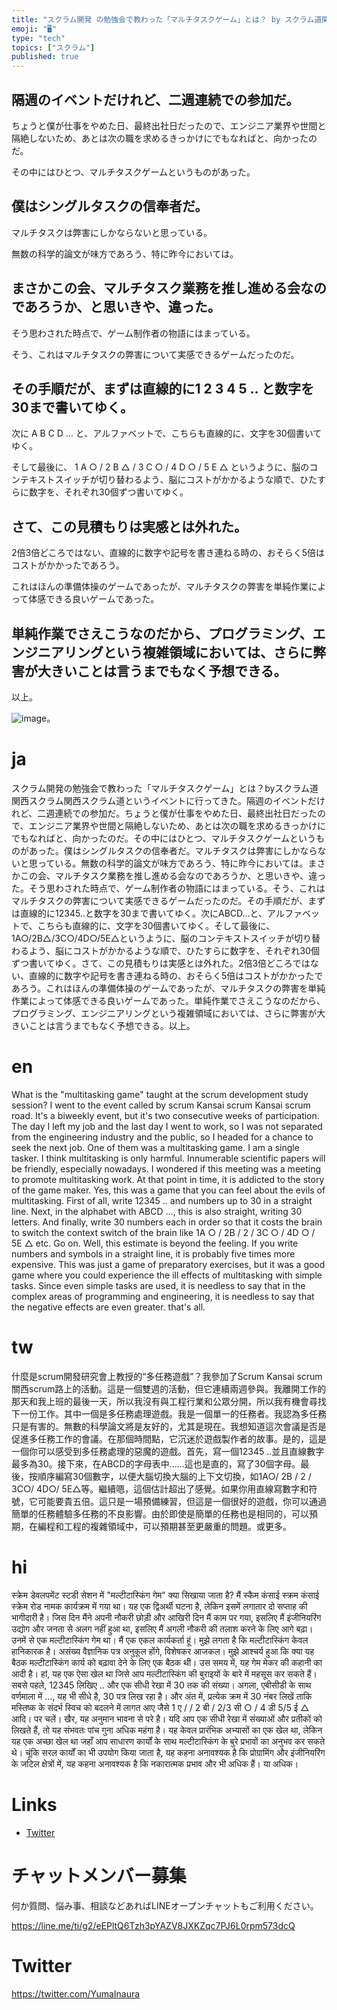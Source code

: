 ```yaml
---
title: "スクラム開発 の勉強会で教わった「マルチタスクゲーム」とは？ by スクラム道関西 #スクラム"
emoji: "🖥"
type: "tech"
topics: ["スクラム"]
published: true
---
```


## 隔週のイベントだけれど、二週連続での参加だ。

ちょうと僕が仕事をやめた日、最終出社日だったので、エンジニア業界や世間と隔絶しないため、あとは次の職を求めるきっかけにでもなればと、向かったのだ。

その中にはひとつ、マルチタスクゲームというものがあった。

## 僕はシングルタスクの信奉者だ。

マルチタスクは弊害にしかならないと思っている。

無数の科学的論文が味方であろう、特に昨今においては。

## まさかこの会、マルチタスク業務を推し進める会なのであろうか、と思いきや、違った。

そう思わされた時点で、ゲーム制作者の物語にはまっている。

そう、これはマルチタスクの弊害について実感できるゲームだったのだ。

## その手順だが、まずは直線的に1 2 3 4 5 .. と数字を30まで書いてゆく。

次に A B C D … と、アルファベットで、こちらも直線的に、文字を30個書いてゆく。

そして最後に、 1 A ○ / 2 B △ / 3 C ○ / 4 D ○ / 5 E △ というように、脳のコンテキストスイッチが切り替わるよう、脳にコストがかかるような順で、ひたすらに数字を、それぞれ30個ずつ書いてゆく。

## さて、この見積もりは実感とは外れた。

2倍3倍どころではない、直線的に数字や記号を書き連ねる時の、おそらく5倍はコストがかかったであろう。

これはほんの準備体操のゲームであったが、マルチタスクの弊害を単純作業によって体感できる良いゲームであった。

## 単純作業でさえこうなのだから、プログラミング、エンジニアリングという複雑領域においては、さらに弊害が大きいことは言うまでもなく予想できる。

以上。

 ![image](https://files.slack.com/files-pri/T18TT376E-FHED01J2J/image.png?pub_secret=74489ca7f2)。


# ja

スクラム開発の勉強会で教わった「マルチタスクゲーム」とは？byスクラム道関西スクラム関西スクラム道というイベントに行ってきた。隔週のイベントだけれど、二週連続での参加だ。ちょうと僕が仕事をやめた日、最終出社日だったので、エンジニア業界や世間と隔絶しないため、あとは次の職を求めるきっかけにでもなればと、向かったのだ。その中にはひとつ、マルチタスクゲームというものがあった。僕はシングルタスクの信奉者だ。マルチタスクは弊害にしかならないと思っている。無数の科学的論文が味方であろう、特に昨今においては。まさかこの会、マルチタスク業務を推し進める会なのであろうか、と思いきや、違った。そう思わされた時点で、ゲーム制作者の物語にはまっている。そう、これはマルチタスクの弊害について実感できるゲームだったのだ。その手順だが、まずは直線的に12345..と数字を30まで書いてゆく。次にABCD…と、アルファベットで、こちらも直線的に、文字を30個書いてゆく。そして最後に、1A○/2B△/3C○/4D○/5E△というように、脳のコンテキストスイッチが切り替わるよう、脳にコストがかかるような順で、ひたすらに数字を、それぞれ30個ずつ書いてゆく。さて、この見積もりは実感とは外れた。2倍3倍どころではない、直線的に数字や記号を書き連ねる時の、おそらく5倍はコストがかかったであろう。これはほんの準備体操のゲームであったが、マルチタスクの弊害を単純作業によって体感できる良いゲームであった。単純作業でさえこうなのだから、プログラミング、エンジニアリングという複雑領域においては、さらに弊害が大きいことは言うまでもなく予想できる。以上。


# en

What is the "multitasking game" taught at the scrum development study session? I went to the event called by scrum Kansai scrum Kansai scrum road. It's a biweekly event, but it's two consecutive weeks of participation. The day I left my job and the last day I went to work, so I was not separated from the engineering industry and the public, so I headed for a chance to seek the next job. One of them was a multitasking game. I am a single tasker. I think multitasking is only harmful. Innumerable scientific papers will be friendly, especially nowadays. I wondered if this meeting was a meeting to promote multitasking work. At that point in time, it is addicted to the story of the game maker. Yes, this was a game that you can feel about the evils of multitasking. First of all, write 12345 .. and numbers up to 30 in a straight line. Next, in the alphabet with ABCD ..., this is also straight, writing 30 letters. And finally, write 30 numbers each in order so that it costs the brain to switch the context switch of the brain like 1A ○ / 2B / 2 / 3C ○ / 4D ○ / 5E △ etc. Go on. Well, this estimate is beyond the feeling. If you write numbers and symbols in a straight line, it is probably five times more expensive. This was just a game of preparatory exercises, but it was a good game where you could experience the ill effects of multitasking with simple tasks. Since even simple tasks are used, it is needless to say that in the complex areas of programming and engineering, it is needless to say that the negative effects are even greater. that's all.

# tw

什麼是scrum開發研究會上教授的“多任務遊戲”？我參加了Scrum Kansai scrum關西scrum路上的活動。這是一個雙週的活動，但它連續兩週參與。我離開工作的那天和我上班的最後一天，所以我沒有與工程行業和公眾分開，所以我有機會尋找下一份工作。其中一個是多任務處理遊戲。我是一個單一的任務者。我認為多任務只是有害的。無數的科學論文將是友好的，尤其是現在。我想知道這次會議是否是促進多任務工作的會議。在那個時間點，它沉迷於遊戲製作者的故事。是的，這是一個你可以感受到多任務處理的惡魔的遊戲。首先，寫一個12345 ..並且直線數字最多為30。接下來，在ABCD的字母表中......這也是直的，寫了30個字母。最後，按順序編寫30個數字，以便大腦切換大腦的上下文切換，如1A○/ 2B / 2 / 3C○/ 4D○/ 5E△等。繼續嗯，這個估計超出了感覺。如果你用直線寫數字和符號，它可能要貴五倍。這只是一場預備練習，但這是一個很好的遊戲，你可以通過簡單的任務體驗多任務的不良影響。由於即使是簡單的任務也是相同的，可以預期，在編程和工程的複雜領域中，可以預期甚至更嚴重的問題。或更多。

# hi

स्क्रेम डेवलपमेंट स्टडी सेशन में "मल्टीटास्किंग गेम" क्या सिखाया जाता है? मैं स्कैम कंसाई स्क्रम कंसाई स्क्रेम रोड नामक कार्यक्रम में गया था। यह एक द्विअर्थी घटना है, लेकिन इसमें लगातार दो सप्ताह की भागीदारी है। जिस दिन मैंने अपनी नौकरी छोड़ी और आखिरी दिन मैं काम पर गया, इसलिए मैं इंजीनियरिंग उद्योग और जनता से अलग नहीं हुआ था, इसलिए मैं अगली नौकरी की तलाश करने के लिए आगे बढ़ा। उनमें से एक मल्टीटास्किंग गेम था। मैं एक एकल कार्यकर्ता हूं। मुझे लगता है कि मल्टीटास्किंग केवल हानिकारक है। असंख्य वैज्ञानिक पत्र अनुकूल होंगे, विशेषकर आजकल। मुझे आश्चर्य हुआ कि क्या यह बैठक मल्टीटास्किंग कार्य को बढ़ावा देने के लिए एक बैठक थी। उस समय में, यह गेम मेकर की कहानी का आदी है। हां, यह एक ऐसा खेल था जिसे आप मल्टीटास्किंग की बुराइयों के बारे में महसूस कर सकते हैं। सबसे पहले, 12345 लिखिए .. और एक सीधी रेखा में 30 तक की संख्या। अगला, एबीसीडी के साथ वर्णमाला में ..., यह भी सीधे है, 30 पत्र लिख रहा है। और अंत में, प्रत्येक क्रम में 30 नंबर लिखें ताकि मस्तिष्क के संदर्भ स्विच को बदलने में लागत आए जैसे 1 ए / / 2 बी / 2/3 सी ○ / 4 डी 5/5 ई △ आदि। पर चलें। खैर, यह अनुमान भावना से परे है। यदि आप एक सीधी रेखा में संख्याओं और प्रतीकों को लिखते हैं, तो यह संभवतः पांच गुना अधिक महंगा है। यह केवल प्रारंभिक अभ्यासों का एक खेल था, लेकिन यह एक अच्छा खेल था जहाँ आप साधारण कार्यों के साथ मल्टीटास्किंग के बुरे प्रभावों का अनुभव कर सकते थे। चूंकि सरल कार्यों का भी उपयोग किया जाता है, यह कहना अनावश्यक है कि प्रोग्रामिंग और इंजीनियरिंग के जटिल क्षेत्रों में, यह कहना अनावश्यक है कि नकारात्मक प्रभाव और भी अधिक हैं। या अधिक।

# Links

- [Twitter](https://twitter.com/YumaInaura/status/1111259192122314753)








<!-- Update From Qiita API -->

# チャットメンバー募集


何か質問、悩み事、相談などあればLINEオープンチャットもご利用ください。

https://line.me/ti/g2/eEPltQ6Tzh3pYAZV8JXKZqc7PJ6L0rpm573dcQ





# Twitter


https://twitter.com/YumaInaura


<!-- Update From Qiita API -->


